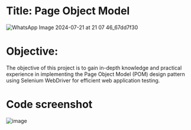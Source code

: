 # Title: Page Object Model
![WhatsApp Image 2024-07-21 at 21 07 46_67dd7f30](https://github.com/user-attachments/assets/e907bca7-591e-4752-9abd-aece85bf620c)


# Objective:
The objective of this project is to gain in-depth knowledge and practical experience in implementing the Page Object Model (POM) design pattern using Selenium WebDriver for efficient web application testing.

# Code screenshot
![image](https://github.com/user-attachments/assets/ab864b76-51fe-4855-be5d-375a11066c3c)

